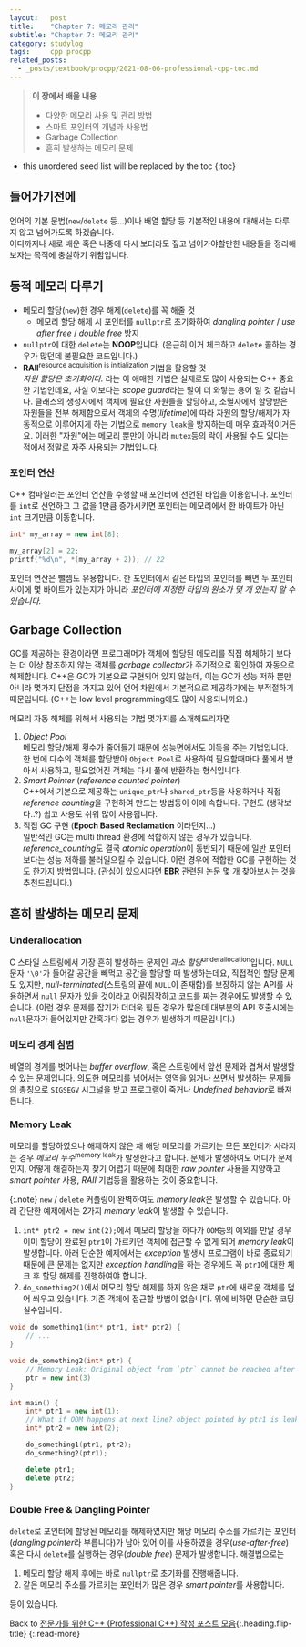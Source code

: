 ```yaml
---
layout:   post
title:    "Chapter 7: 메모리 관리"
subtitle: "Chapter 7: 메모리 관리"
category: studylog
tags:     cpp procpp
related_posts:
  - _posts/textbook/procpp/2021-08-06-professional-cpp-toc.md
---
```


> **이 장에서 배울 내용**
>
> * 다양한 메모리 사용 및 관리 방법
> * 스마트 포인터의 개념과 사용법
> * Garbage Collection
> * 흔히 발생하는 메모리 문제

<!--more-->

* this unordered seed list will be replaced by the toc
{:toc}

## 들어가기전에

언어의 기본 문법(`new`/`delete` 등...)이나 배열 할당 등 기본적인 내용에 대해서는 다루지 않고 넘어가도록 하겠습니다.<br>
어디까지나 새로 배운 혹은 나중에 다시 보더라도 짚고 넘어가야할만한 내용들을 정리해보자는 목적에 충실하기 위함입니다.

## 동적 메모리 다루기

* 메모리 할당(`new`)한 경우 해제(`delete`)를 꼭 해줄 것
  * 메모리 할당 해제 시 포인터를 `nullptr`로 초기화하여 *dangling pointer* / *use after free* / *double free* 방지
* `nullptr`에 대한 `delete`는 **NOOP**입니다. (은근히 이거 체크하고 `delete` 콜하는 경우가 많던데 불필요한 코드입니다.)
* **RAII**<sup>resource acquisition is initialization</sup> 기법을 활용할 것<br>
    *자원 할당은 초기화이다.* 라는 이 애매한 기법은 실제로도 많이 사용되는 C++ 중요한 기법인데요,
    사실 이보다는 *scope guard*라는 말이 더 와닿는 용어 일 것 같습니다. 클래스의 생성자에서 객체에 필요한 자원들을 할당하고, 소멸자에서
    할당받은 자원들을 전부 해제함으로서 객체의 수명(*lifetime*)에 따라 자원의 할당/해제가 자동적으로 이루어지게 하는 기법으로
    `memory leak`을 방지하는데 매우 효과적이거든요. 이러한 "자원"에는 메모리 뿐만이 아니라 `mutex`등의 락이 사용될 수도 있다는 점에서
    정말로 자주 사용되는 기법입니다.

### 포인터 연산

C++ 컴파일러는 포인터 연산을 수행할 때 포인터에 선언된 타입을 이용합니다.
포인터를 `int`로 선언하고 그 값을 1만큼 증가시키면 포인터는 메모리에서 한 바이트가 아닌 `int` 크기만큼 이동합니다.

```c++
int* my_array = new int[8];

my_array[2] = 22;
printf("%d\n", *(my_array + 2)); // 22
```

포인터 연산은 뺄셈도 유용합니다. 한 포인터에서 같은 타입의 포인터를 빼면 두 포인터 사이에 몇 바이트가 있는지가 아니라 *포인터에 지정한 타입의
원소가 몇 개 있는지 알 수 있습니다.*

## Garbage Collection

GC를 제공하는 환경이라면 프로그래머가 객체에 할당된 메모리를 직접 해체하기 보다는 더 이상 참조하지 않는 객체를 *garbage collector*가
주기적으로 확인하여 자동으로 해제합니다. C++은 GC가 기본으로 구현되어 있지 않는데, 이는 GC가 성능 저하 뿐만 아니라 몇가지 단점을 가지고 있어
언어 차원에서 기본적으로 제공하기에는 부적절하기 때문입니다. (C++는 low level programming에도 많이 사용되니까요.)

메모리 자동 해체를 위해서 사용되는 기법 몇가지를 소개해드리자면

1. *Object Pool*<br>
    메모리 할당/해제 횟수가 줄어들기 때문에 성능면에서도 이득을 주는 기법입니다. 한 번에 다수의 객체를 할당받아 `Object Pool`로 사용하여
    필요할때마다 풀에서 받아서 사용하고, 필요없어진 객체는 다시 풀에 반환하는 형식입니다.
2. *Smart Pointer* (*reference counted pointer*)<br>
    C++에서 기본으로 제공하는 `unique_ptr`나 `shared_ptr`등을 사용하거나 직접 *reference counting*을 구현하여 만드는 방법등이 이에
    속합니다. 구현도 (생각보다..?) 쉽고 사용도 쉬워 많이 사용됩니다.
3. 직접 GC 구현 (**Epoch Based Reclamation** 이라던지...)<br>
    일반적인 GC는 multi thread 환경에 적합하지 않는 경우가 있습니다. *reference_counting*도 결국 *atomic operation*이 동반되기
    때문에 일반 포인터보다는 성능 저하를 불러일으킬 수 있습니다. 이런 경우에 적합한 GC를 구현하는 것도 한가지 방법입니다.
    (관심이 있으시다면 **EBR** 관련된 논문 몇 개 찾아보시는 것을 추천드립니다.)

## 흔히 발생하는 메모리 문제

### Underallocation

C 스타일 스트링에서 가장 흔히 발생하는 문제인 *과소 할당*<sup>underallocation</sup>입니다. `NULL` 문자 `'\0'`가 들어갈 공간을 빼먹고
공간을 할당할 때 발생하는데요, 직접적인 할당 문제도 있지만, *null-terminated*(스트링의 끝에 `NULL`이 존재함)를 보장하지 않는 API를
사용하면서 `null` 문자가 있을 것이라고 어림짐작하고 코드를 짜는 경우에도 발생할 수 있습니다. (이런 경우 문제를 잡기가 더더욱 힘든 경우가
많은데 대부분의 API 호출시에는 `null`문자가 들어있지만 간혹가다 없는 경우가 발생하기 때문입니다.)

### 메모리 경계 침범

배열의 경계를 벗어나는 *buffer overflow*, 혹은 스트링에서 앞선 문제와 겹쳐서 발생할 수 있는 문제입니다. 의도한 메모리를 넘어서는 영역을
읽거나 쓰면서 발생하는 문제들의 총칭으로 `SIGSEGV` 시그널을 받고 프로그램이 죽거나 *Undefined behavior*로 빠져듭니다.

### Memory Leak

메모리를 할당하였으나 해제하지 않은 채 해당 메모리를 가르키는 모든 포인터가 사라지는 경우 *메모리 누수*<sup>memory leak</sup>가
발생한다고 합니다. 문제가 발생하여도 어디가 문제인지, 어떻게 해결하는지 찾기 어렵기 때문에 최대한 *raw pointer* 사용을 지양하고
*smart pointer* 사용, *RAII* 기법등을 활용하는 것이 중요합니다.

{:.note}
`new` / `delete` 커플링이 완벽하여도 *memory leak*은 발생할 수 있습니다.
아래 간단한 예제에서는 2가지 *memory leak*이 발생할 수 있습니다.

1. `int* ptr2 = new int(2);`에서 메모리 할당을 하다가 `OOM`등의 예외를 만날 경우 이미 할당이 완료된 `ptr1`이 가르키던 객체에 접근할 수
없게 되어 *memory leak*이 발생합니다. 아래 단순한 예제에서는 *exception* 발생시 프로그램이 바로 종료되기 때문에 큰 문제는 없지만
*exception handling*을 하는 경우에도 꼭 `ptr1`에 대한 체크 후 할당 해제를 진행하여야 합니다.
2. `do_something2()`에서 메모리 할당 해제를 하지 않은 채로 `ptr`에 새로운 객체를 덮어 씌우고 있습니다. 기존 객체에 접근할 방법이 없습니다.
위에 비하면 단순한 코딩 실수입니다.

```c++
void do_something1(int* ptr1, int* ptr2) {
    // ...
}

void do_something2(int* ptr) {
    // Memory Leak: Original object from `ptr` cannot be reached after this line.
    ptr = new int(3)
}

int main() {
    int* ptr1 = new int(1);
    // What if OOM happens at next line? object pointed by ptr1 is leaked!
    int* ptr2 = new int(2);

    do_something1(ptr1, ptr2);
    do_something2(ptr1);

    delete ptr1;
    delete ptr2;
}
```

### Double Free & Dangling Pointer

`delete`로 포인터에 할당된 메모리를 해제하였지만 해당 메모리 주소를 가르키는 포인터(*dangling pointer*라 부릅니다)가 남아 있어
이를 사용하였을 경우(*use-after-free*) 혹은 다시 `delete`를 실행하는 경우(*double free*) 문제가 발생합니다.
해결법으로는

1. 메모리 할당 해제 후에는 바로 `nullptr`로 초기화를 진행해줍니다.
2. 같은 메모리 주소를 가르키는 포인터가 많은 경우 *smart pointer*를 사용합니다.

등이 있습니다.

Back to [전문가를 위한 C++ (Professional C++) 작성 포스트 모음](professional-cpp-toc){:.heading.flip-title}
{:.read-more}
